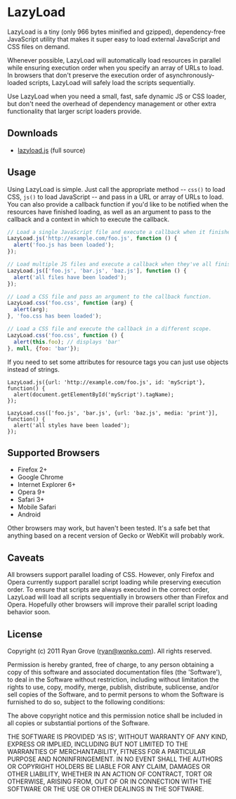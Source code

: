 LazyLoad
========

LazyLoad is a tiny (only 966 bytes minified and gzipped), dependency-free
JavaScript utility that makes it super easy to load external JavaScript and CSS
files on demand.

Whenever possible, LazyLoad will automatically load resources in parallel while
ensuring execution order when you specify an array of URLs to load. In browsers
that don't preserve the execution order of asynchronously-loaded scripts,
LazyLoad will safely load the scripts sequentially.

Use LazyLoad when you need a small, fast, safe dynamic JS or CSS loader, but
don't need the overhead of dependency management or other extra functionality
that larger script loaders provide.

Downloads
---------

  * [lazyload.js](https://github.com/rgrove/lazyload/raw/master/lazyload.js) (full source)

Usage
-----

Using LazyLoad is simple. Just call the appropriate method -- `css()` to load
CSS, `js()` to load JavaScript -- and pass in a URL or array of URLs to load.
You can also provide a callback function if you'd like to be notified when the
resources have finished loading, as well as an argument to pass to the callback
and a context in which to execute the callback.

```js
// Load a single JavaScript file and execute a callback when it finishes.
LazyLoad.js('http://example.com/foo.js', function () {
  alert('foo.js has been loaded');
});

// Load multiple JS files and execute a callback when they've all finished.
LazyLoad.js(['foo.js', 'bar.js', 'baz.js'], function () {
  alert('all files have been loaded');
});

// Load a CSS file and pass an argument to the callback function.
LazyLoad.css('foo.css', function (arg) {
  alert(arg);
}, 'foo.css has been loaded');

// Load a CSS file and execute the callback in a different scope.
LazyLoad.css('foo.css', function () {
  alert(this.foo); // displays 'bar'
}, null, {foo: 'bar'});
```

If you need to set some attributes for resource tags you can just use objects 
instead of strings.

```
LazyLoad.js({url: 'http://example.com/foo.js', id: 'myScript'}, function() {
  alert(document.getElementById('myScript').tagName);
});

LazyLoad.css(['foo.js', 'bar.js', {url: 'baz.js', media: 'print'}], function() {
  alert('all styles have been loaded');
});
```

Supported Browsers
------------------

  * Firefox 2+
  * Google Chrome
  * Internet Explorer 6+
  * Opera 9+
  * Safari 3+
  * Mobile Safari
  * Android

Other browsers may work, but haven't been tested. It's a safe bet that anything
based on a recent version of Gecko or WebKit will probably work.

Caveats
-------

All browsers support parallel loading of CSS. However, only Firefox and Opera
currently support parallel script loading while preserving execution order. To
ensure that scripts are always executed in the correct order, LazyLoad will load
all scripts sequentially in browsers other than Firefox and Opera. Hopefully
other browsers will improve their parallel script loading behavior soon.

License
-------

Copyright (c) 2011 Ryan Grove (ryan@wonko.com).
All rights reserved.
 
Permission is hereby granted, free of charge, to any person obtaining a copy of
this software and associated documentation files (the 'Software'), to deal in
the Software without restriction, including without limitation the rights to
use, copy, modify, merge, publish, distribute, sublicense, and/or sell copies of
the Software, and to permit persons to whom the Software is furnished to do so,
subject to the following conditions:

The above copyright notice and this permission notice shall be included in all
copies or substantial portions of the Software.

THE SOFTWARE IS PROVIDED 'AS IS', WITHOUT WARRANTY OF ANY KIND, EXPRESS OR
IMPLIED, INCLUDING BUT NOT LIMITED TO THE WARRANTIES OF MERCHANTABILITY, FITNESS
FOR A PARTICULAR PURPOSE AND NONINFRINGEMENT. IN NO EVENT SHALL THE AUTHORS OR
COPYRIGHT HOLDERS BE LIABLE FOR ANY CLAIM, DAMAGES OR OTHER LIABILITY, WHETHER
IN AN ACTION OF CONTRACT, TORT OR OTHERWISE, ARISING FROM, OUT OF OR IN
CONNECTION WITH THE SOFTWARE OR THE USE OR OTHER DEALINGS IN THE SOFTWARE.
